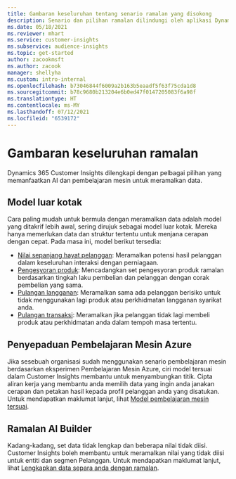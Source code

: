 ```yaml
---
title: Gambaran keseluruhan tentang senario ramalan yang disokong
description: Senario dan pilihan ramalan dilindungi oleh aplikasi Dynamics 365 Customer Insights.
ms.date: 05/18/2021
ms.reviewer: mhart
ms.service: customer-insights
ms.subservice: audience-insights
ms.topic: get-started
author: zacookmsft
ms.author: zacook
manager: shellyha
ms.custom: intro-internal
ms.openlocfilehash: b73046844f6009a2b163b5eaadf5f63f75cda1d8
ms.sourcegitcommit: b78c9680b213204e6b0ed47f0147205083f6a98f
ms.translationtype: HT
ms.contentlocale: ms-MY
ms.lasthandoff: 07/12/2021
ms.locfileid: "6539172"
---
```

# <a name="predictions-overview"></a>Gambaran keseluruhan ramalan

Dynamics 365 Customer Insights dilengkapi dengan pelbagai pilihan yang memanfaatkan AI dan pembelajaran mesin untuk meramalkan data. 

## <a name="out-of-box-models"></a>Model luar kotak

Cara paling mudah untuk bermula dengan meramalkan data adalah model yang ditakrif lebih awal, sering dirujuk sebagai model luar kotak. Mereka hanya memerlukan data dan struktur tertentu untuk menjana cerapan dengan cepat. Pada masa ini, model berikut tersedia: 
- [Nilai sepanjang hayat pelanggan](predict-customer-lifetime-value.md): Meramalkan potensi hasil pelanggan dalam keseluruhan interaksi dengan perniagaan. 
- [Pengesyoran produk](predict-product-recommendation.md): Mencadangkan set pengesyoran produk ramalan berdasarkan tingkah laku pembelian dan pelanggan dengan corak pembelian yang sama.
- [Pulangan langganan](predict-subscription-churn.md): Meramalkan sama ada pelanggan berisiko untuk tidak menggunakan lagi produk atau perkhidmatan langganan syarikat anda.
- [Pulangan transaksi](predict-transactional-churn.md): Meramalkan jika pelanggan tidak lagi membeli produk atau perkhidmatan anda dalam tempoh masa tertentu.

## <a name="azure-machine-learning-integration"></a>Penyepaduan Pembelajaran Mesin Azure

Jika sesebuah organisasi sudah menggunakan senario pembelajaran mesin berdasarkan eksperimen Pembelajaran Mesin Azure, ciri model tersuai dalam Customer Insights membantu untuk menyambungkan titik. Cipta aliran kerja yang membantu anda memilih data yang ingin anda janakan cerapan dan petakan hasil kepada profil pelanggan anda yang disatukan. Untuk mendapatkan maklumat lanjut, lihat [Model pembelajaran mesin tersuai](custom-models.md).

## <a name="ai-builder-prediction"></a>Ramalan AI Builder

Kadang-kadang, set data tidak lengkap dan beberapa nilai tidak diisi. Customer Insights boleh membantu untuk meramalkan nilai yang tidak diisi untuk entiti dan segmen Pelanggan. Untuk mendapatkan maklumat lanjut, lihat [Lengkapkan data separa anda dengan ramalan](predictions.md).
